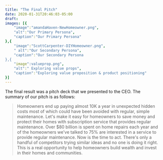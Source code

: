 ```yaml
---
title: "The Final Pitch"
date: 2020-01-31T20:46:03-05:00
draft: 
images: [{
    "image":"amandaHaven-NewHomeowner.png",
    "alt":"Our Primary Persona",
    "caption":"Our Primary Persona"
},{
    "image":"ScottCarpenter-DIYHomeowner.png",
    " alt":"Our Secondary Persona",
    "caption":"Our Secondary Persona
},{
    "image":valueprop.png",
    "alt":" Exploring value props",
    "caption":"Exploring value proposition & product positioning"
}]
---
```

The final result was a pitch deck that we presented to the CEO. The summary of our pitch is as follows:

> Homeowners end up paying almost 10K a year in unexpected hidden costs most of which could have been avoided with regular, simple maintenance.
 >Let's make it easy for homeowners to save money and protect their homes with subscription service that provides regular maintenance. 
 > Over $80 billion is spent on home repairs each year and of the homeowners we've talked to 75% are interested in a service to provide regular maintenance.
 > Now is the time to act. There's only a handful of competitors trying similar ideas and no one is doing it right.
 > This is a real opportunity to help homeowners build wealth and invest in their homes and communities.